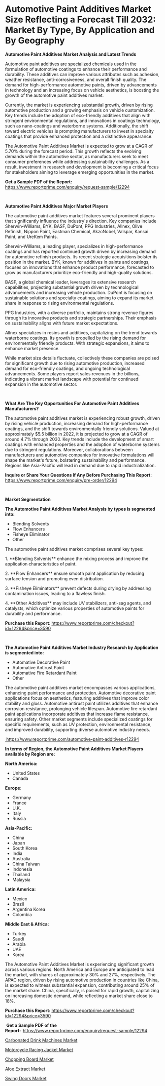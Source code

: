 <p><h1>Automotive Paint Additives Market Size Reflecting a Forecast Till 2032: Market By Type, By Application and By Geography</h1></p><p><strong>Automotive Paint Additives Market Analysis and Latest Trends</strong></p>
<p><p>Automotive paint additives are specialized chemicals used in the formulation of automotive coatings to enhance their performance and durability. These additives can improve various attributes such as adhesion, weather resistance, anti-corrosiveness, and overall finish quality. The demand for high-performance automotive paints, driven by advancements in technology and an increasing focus on vehicle aesthetics, is boosting the growth of the automotive paint additives market. </p><p>Currently, the market is experiencing substantial growth, driven by rising automotive production and a growing emphasis on vehicle customization. Key trends include the adoption of eco-friendly additives that align with stringent environmental regulations, and innovations in coatings technology, such as nano-coatings and waterborne systems. Additionally, the shift toward electric vehicles is prompting manufacturers to invest in specialty coatings that provide enhanced protection and a distinctive appearance.</p><p>The Automotive Paint Additives Market is expected to grow at a CAGR of 5.70% during the forecast period. This growth reflects the evolving demands within the automotive sector, as manufacturers seek to meet consumer preferences while addressing sustainability challenges. As a result, investment in research and development is becoming a critical focus for stakeholders aiming to leverage emerging opportunities in the market.</p></p>
<p><strong>Get a Sample PDF of the Report:&nbsp;</strong> <a href="https://www.reportprime.com/enquiry/request-sample/12294?utm_campaign=1893&utm_medium=2&utm_source=Github&utm_content=ia&utm_term=18032025&utm_id=automotive-paint-additives">https://www.reportprime.com/enquiry/request-sample/12294</a></p>
<p>&nbsp;</p>
<p><strong>Automotive Paint Additives Major Market Players</strong></p>
<p><p>The automotive paint additives market features several prominent players that significantly influence the industry's direction. Key companies include Sherwin-Williams, BYK, BASF, DuPont, PPG Industries, Allnex, Olive Refinish, Nippon Paint, Eastman Chemical, AkzoNobel, Valspar, Kansai Paint, and UreKem Paints. </p><p>Sherwin-Williams, a leading player, specializes in high-performance coatings and has reported continued growth driven by increasing demand for automotive refinish products. Its recent strategic acquisitions bolster its position in the market. BYK, known for additives in paints and coatings, focuses on innovations that enhance product performance, forecasted to grow as manufacturers prioritize eco-friendly and high-quality solutions.</p><p>BASF, a global chemical leader, leverages its extensive research capabilities, projecting substantial growth driven by technological advancements and increasing vehicle production. DuPont is focusing on sustainable solutions and specialty coatings, aiming to expand its market share in response to rising environmental regulations.</p><p>PPG Industries, with a diverse portfolio, maintains strong revenue figures through its innovative products and strategic partnerships. Their emphasis on sustainability aligns with future market expectations.</p><p>Allnex specializes in resins and additives, capitalizing on the trend towards waterborne coatings. Its growth is propelled by the rising demand for environmentally friendly products. With strategic expansions, it aims to enhance market presence.</p><p>While market size details fluctuate, collectively these companies are poised for significant growth due to rising automotive production, increased demand for eco-friendly coatings, and ongoing technological advancements. Some players report sales revenues in the billions, indicating a vibrant market landscape with potential for continued expansion in the automotive sector.</p></p>
<p>&nbsp;</p>
<p><strong>What Are The Key Opportunities For Automotive Paint Additives Manufacturers?</strong></p>
<p><p>The automotive paint additives market is experiencing robust growth, driven by rising vehicle production, increasing demand for high-performance coatings, and the shift towards environmentally friendly solutions. Valued at approximately $5.5 billion in 2022, it is projected to grow at a CAGR of around 4.7% through 2030. Key trends include the development of smart coatings with enhanced properties and the adoption of waterborne systems due to stringent regulations. Moreover, collaborations between manufacturers and automotive companies for innovative formulations will shape the market's future, bolstering sustainability and performance. Regions like Asia-Pacific will lead in demand due to rapid industrialization.</p></p>
<p><strong>Inquire or Share Your Questions If Any Before Purchasing This Report:</strong> <a href="https://www.reportprime.com/enquiry/pre-order/12294?utm_campaign=1893&utm_medium=2&utm_source=Github&utm_content=ia&utm_term=18032025&utm_id=automotive-paint-additives">https://www.reportprime.com/enquiry/pre-order/12294</a></p>
<p>&nbsp;</p>
<p><strong>Market Segmentation</strong></p>
<p><strong>The Automotive Paint Additives Market Analysis by types is segmented into:</strong></p>
<p><ul><li>Blending Solvents</li><li>Flow Enhancers</li><li>Fisheye Eliminator</li><li>Other</li></ul></p>
<p><p>The automotive paint additives market comprises several key types: </p><p>1. **Blending Solvents** enhance the mixing process and improve the application characteristics of paint.</p><p>2. **Flow Enhancers** ensure smooth paint application by reducing surface tension and promoting even distribution.</p><p>3. **Fisheye Eliminators** prevent defects during drying by addressing contamination issues, leading to a flawless finish.</p><p>4. **Other Additives** may include UV stabilizers, anti-sag agents, and catalysts, which optimize various properties of automotive paints for durability and performance.</p></p>
<p><strong>Purchase this Report:&nbsp;</strong><a href="https://www.reportprime.com/checkout?id=12294&price=3590&utm_campaign=1893&utm_medium=2&utm_source=Github&utm_content=ia&utm_term=18032025&utm_id=automotive-paint-additives">https://www.reportprime.com/checkout?id=12294&price=3590</a></p>
<p>&nbsp;</p>
<p><strong>The Automotive Paint Additives Market Industry Research by Application is segmented into:</strong></p>
<p><ul><li>Automative Decorative Paint</li><li>Automative Antirust Paint</li><li>Automative Fire Retardant Paint</li><li>Other</li></ul></p>
<p><p>The automotive paint additives market encompasses various applications, enhancing paint performance and protection. Automotive decorative paint applications focus on aesthetics, featuring additives that improve color stability and gloss. Automotive antirust paint utilizes additives that enhance corrosion resistance, prolonging vehicle lifespan. Automotive fire retardant paint applications incorporate additives that increase flame resistance, ensuring safety. Other market segments include specialized coatings for specific requirements, such as UV protection, environmental resistance, and improved durability, supporting diverse automotive industry needs.</p></p>
<p><a href="https://www.reportprime.com/automotive-paint-additives-r12294?utm_campaign=1893&utm_medium=2&utm_source=Github&utm_content=ia&utm_term=18032025&utm_id=automotive-paint-additives">&nbsp;https://www.reportprime.com/automotive-paint-additives-r12294</a></p>
<p><strong>In terms of Region, the Automotive Paint Additives Market Players available by Region are:</strong></p>
<p>
    <p> <strong> North America: </strong>
        <ul>
            <li>United States</li>
            <li>Canada</li>
        </ul>
        </p> 
    <p> <strong> Europe: </strong>
        <ul>
            <li>Germany</li>
            <li>France</li>
            <li>U.K.</li>
            <li>Italy</li>
            <li>Russia</li>
        </ul>
        </p> 
    <p> <strong> Asia-Pacific: </strong>
        <ul>
            <li>China</li>
            <li>Japan</li>
            <li>South Korea</li>
            <li>India</li>
            <li>Australia</li>
            <li>China Taiwan</li>
            <li>Indonesia</li>
            <li>Thailand</li>
            <li>Malaysia</li>
        </ul>
        </p> 
    <p> <strong> Latin America: </strong>
        <ul>
            <li>Mexico</li>
            <li>Brazil</li>
            <li>Argentina Korea</li>
            <li>Colombia</li>
        </ul>
        </p> 
    <p> <strong> Middle East & Africa: </strong>
        <ul>
            <li>Turkey</li>
            <li>Saudi</li>
            <li>Arabia</li>
            <li>UAE</li>
            <li>Korea</li>
        </ul>
    </p>
    </p>
<p><p>The Automotive Paint Additives Market is experiencing significant growth across various regions. North America and Europe are anticipated to lead the market, with shares of approximately 30% and 27%, respectively. The APAC region, driven by rising automotive production in countries like China, is expected to witness substantial expansion, contributing around 25% of the market share. China, specifically, is poised for rapid growth, capitalizing on increasing domestic demand, while reflecting a market share close to 18%. </p></p>
<p><strong>Purchase this Report: </strong><a href="https://www.reportprime.com/checkout?id=12294&price=3590&utm_campaign=1893&utm_medium=2&utm_source=Github&utm_content=ia&utm_term=18032025&utm_id=automotive-paint-additives">https://www.reportprime.com/checkout?id=12294&price=3590</a></p>
<p>&nbsp;<strong>Get a Sample PDF of the Report:&nbsp;&nbsp;</strong><a href="https://www.reportprime.com/enquiry/request-sample/12294?utm_campaign=1893&utm_medium=2&utm_source=Github&utm_content=ia&utm_term=18032025&utm_id=automotive-paint-additives">https://www.reportprime.com/enquiry/request-sample/12294</a></p>
<p><strong></strong></p>
<p><p><a href="https://github.com/nedzazollo74/Market-Research-Report-List-1/blob/main/carbonated-drink-machines-market.md?utm_campaign=1893&utm_medium=2&utm_source=Github&utm_content=ia&utm_term=18032025&utm_id=automotive-paint-additives">Carbonated Drink Machines Market</a></p><p><a href="https://github.com/fontshatintj/Market-Research-Report-List-1/blob/main/motorcycle-racing-jacket-market.md?utm_campaign=1893&utm_medium=2&utm_source=Github&utm_content=ia&utm_term=18032025&utm_id=automotive-paint-additives">Motorcycle Racing Jacket Market</a></p><p><a href="https://github.com/bredevasil2q/Market-Research-Report-List-1/blob/main/chopping-board-market.md?utm_campaign=1893&utm_medium=2&utm_source=Github&utm_content=ia&utm_term=18032025&utm_id=automotive-paint-additives">Chopping Board Market</a></p><p><a href="https://github.com/winjelequegt/Market-Research-Report-List-1/blob/main/aloe-extract-market.md?utm_campaign=1893&utm_medium=2&utm_source=Github&utm_content=ia&utm_term=18032025&utm_id=automotive-paint-additives">Aloe Extract Market</a></p><p><a href="https://github.com/firdwsermald/Market-Research-Report-List-1/blob/main/swing-doors-market.md?utm_campaign=1893&utm_medium=2&utm_source=Github&utm_content=ia&utm_term=18032025&utm_id=automotive-paint-additives">Swing Doors Market</a></p></p>